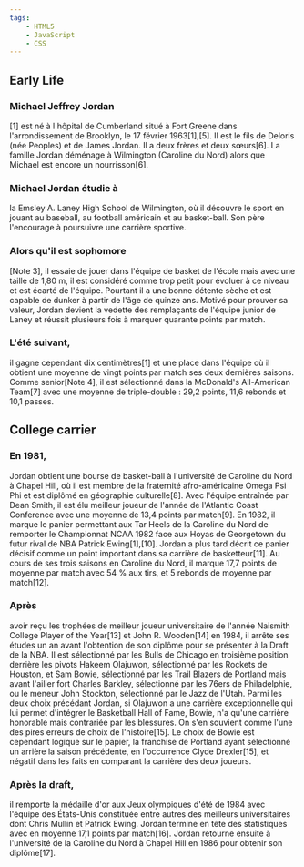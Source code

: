 ```yaml
---
tags: 
    - HTML5
    - JavaScript
    - CSS
---
```



## Early Life 

### Michael Jeffrey Jordan
[1] est né à l'hôpital de Cumberland situé à Fort Greene dans l'arrondissement de Brooklyn, le 17 février 1963[1],[5]. Il est le fils de Deloris (née Peoples) et de James Jordan. Il a deux frères et deux sœurs[6]. La famille Jordan déménage à Wilmington (Caroline du Nord) alors que Michael est encore un nourrisson[6].

### Michael Jordan étudie à
la Emsley A. Laney High School de Wilmington, où il découvre le sport en jouant au baseball, au football américain et au basket-ball. Son père l'encourage à poursuivre une carrière sportive.

### Alors qu'il est sophomore
[Note 3], il essaie de jouer dans l'équipe de basket de l'école mais avec une taille de 1,80 m, il est considéré comme trop petit pour évoluer à ce niveau et est écarté de l'équipe. Pourtant il a une bonne détente sèche et est capable de dunker à partir de l'âge de quinze ans. Motivé pour prouver sa valeur, Jordan devient la vedette des remplaçants de l'équipe junior de Laney et réussit plusieurs fois à marquer quarante points par match.

### L'été suivant,
il gagne cependant dix centimètres[1] et une place dans l'équipe où il obtient une moyenne de vingt points par match ses deux dernières saisons. Comme senior[Note 4], il est sélectionné dans la McDonald's All-American Team[7] avec une moyenne de triple-double : 29,2 points, 11,6 rebonds et 10,1 passes.

## College carrier 

### En 1981, 
Jordan obtient une bourse de basket-ball à l'université de Caroline du Nord à Chapel Hill, où il est membre de la fraternité afro-américaine Omega Psi Phi et est diplômé en géographie culturelle[8]. Avec l'équipe entraînée par Dean Smith, il est élu meilleur joueur de l'année de l'Atlantic Coast Conference avec une moyenne de 13,4 points par match[9]. En 1982, il marque le panier permettant aux Tar Heels de la Caroline du Nord de remporter le Championnat NCAA 1982 face aux Hoyas de Georgetown du futur rival de NBA Patrick Ewing[1],[10]. Jordan a plus tard décrit ce panier décisif comme un point important dans sa carrière de basketteur[11]. Au cours de ses trois saisons en Caroline du Nord, il marque 17,7 points de moyenne par match avec 54 % aux tirs, et 5 rebonds de moyenne par match[12].

### Après
avoir reçu les trophées de meilleur joueur universitaire de l'année Naismith College Player of the Year[13] et John R. Wooden[14] en 1984, il arrête ses études un an avant l'obtention de son diplôme pour se présenter à la Draft de la NBA. Il est sélectionné par les Bulls de Chicago en troisième position derrière les pivots Hakeem Olajuwon, sélectionné par les Rockets de Houston, et Sam Bowie, sélectionné par les Trail Blazers de Portland mais avant l'ailier fort Charles Barkley, sélectionné par les 76ers de Philadelphie, ou le meneur John Stockton, sélectionné par le Jazz de l'Utah. Parmi les deux choix précédant Jordan, si Olajuwon a une carrière exceptionnelle qui lui permet d'intégrer le Basketball Hall of Fame, Bowie, n'a qu'une carrière honorable mais contrariée par les blessures. On s'en souvient comme l'une des pires erreurs de choix de l'histoire[15]. Le choix de Bowie est cependant logique sur le papier, la franchise de Portland ayant sélectionné un arrière la saison précédente, en l'occurrence Clyde Drexler[15], et négatif dans les faits en comparant la carrière des deux joueurs.

### Après la draft,
il remporte la médaille d'or aux Jeux olympiques d'été de 1984 avec l'équipe des États-Unis constituée entre autres des meilleurs universitaires dont Chris Mullin et Patrick Ewing. Jordan termine en tête des statistiques avec en moyenne 17,1 points par match[16]. Jordan retourne ensuite à l'université de la Caroline du Nord à Chapel Hill en 1986 pour obtenir son diplôme[17].